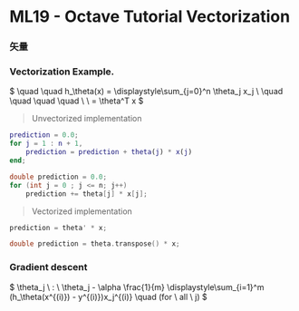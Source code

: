 # ML19 - Octave Tutorial Vectorization

### 矢量

### Vectorization Example.

$ \quad \quad h_\theta(x) = \displaystyle\sum_{j=0}^n \theta_j x_j \\ \quad \quad \quad \quad \ \ = \theta^T x $

> Unvectorized implementation

```matlab
prediction = 0.0;
for j = 1 : n + 1,
    prediction = prediction + theta(j) * x(j)
end;
```

```cpp
double prediction = 0.0;
for (int j = 0 ; j <= n; j++)
    prediction += theta[j] * x[j];
```

> Vectorized implementation

```octave
prediction = theta' * x;
```

```cpp
double prediction = theta.transpose() * x;
```

### Gradient descent

$ \theta_j \ : \ \theta_j - \alpha \frac{1}{m} \displaystyle\sum_{i=1}^m (h_\theta(x^{(i)}) - y^{(i)})x_j^{(i)} \quad (for \ all \ j) $